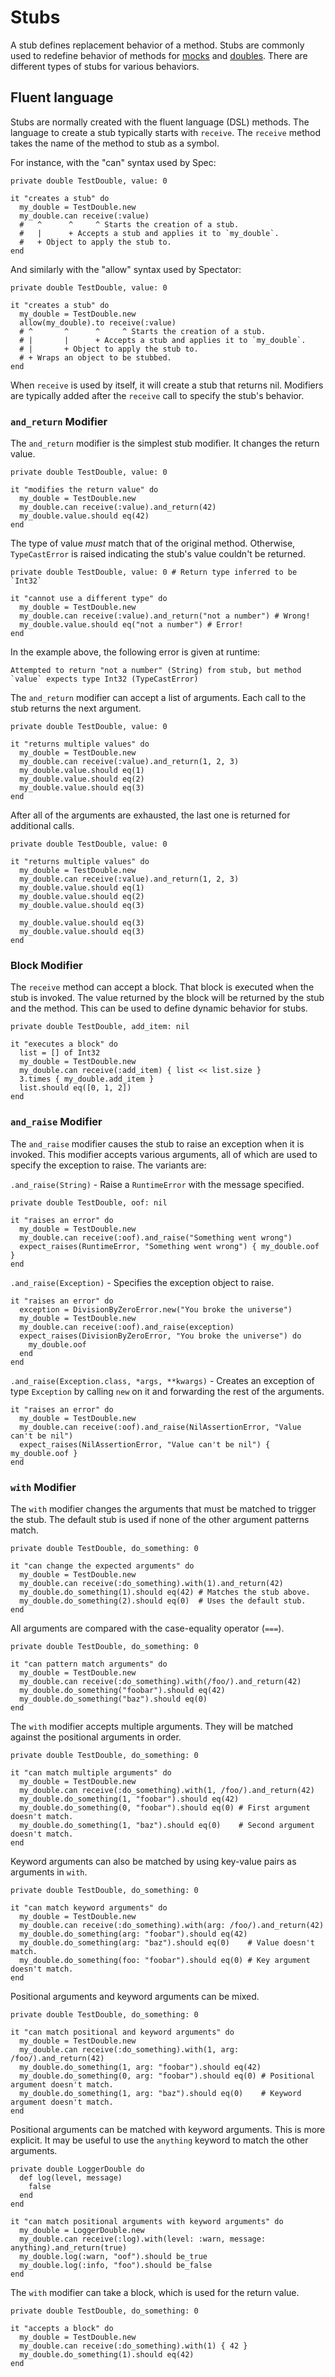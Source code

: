 # Stubs

A stub defines replacement behavior of a method.
Stubs are commonly used to redefine behavior of methods for [mocks](mocks.md) and [doubles](doubles.md).
There are different types of stubs for various behaviors.

## Fluent language

Stubs are normally created with the fluent language (DSL) methods.
The language to create a stub typically starts with `receive`.
The `receive` method takes the name of the method to stub as a symbol.

For instance, with the "can" syntax used by Spec:

```crystal
private double TestDouble, value: 0

it "creates a stub" do
  my_double = TestDouble.new
  my_double.can receive(:value)
  #   ^      ^     ^ Starts the creation of a stub.
  #   |      + Accepts a stub and applies it to `my_double`.
  #   + Object to apply the stub to.
end
```

And similarly with the "allow" syntax used by Spectator:

<!-- framework:spectator -->
```crystal
private double TestDouble, value: 0

it "creates a stub" do
  my_double = TestDouble.new
  allow(my_double).to receive(:value)
  # ^       ^      ^     ^ Starts the creation of a stub.
  # |       |      + Accepts a stub and applies it to `my_double`.
  # |       + Object to apply the stub to.
  # + Wraps an object to be stubbed.
end
```

When `receive` is used by itself, it will create a stub that returns nil.
Modifiers are typically added after the `receive` call to specify the stub's behavior.

### `and_return` Modifier

The `and_return` modifier is the simplest stub modifier.
It changes the return value.

```crystal
private double TestDouble, value: 0

it "modifies the return value" do
  my_double = TestDouble.new
  my_double.can receive(:value).and_return(42)
  my_double.value.should eq(42)
end
```

The type of value *must* match that of the original method.
Otherwise, `TypeCastError` is raised indicating the stub's value couldn't be returned.

<!-- no-spec -->
```crystal
private double TestDouble, value: 0 # Return type inferred to be `Int32`

it "cannot use a different type" do
  my_double = TestDouble.new
  my_double.can receive(:value).and_return("not a number") # Wrong!
  my_double.value.should eq("not a number") # Error!
end
```

In the example above, the following error is given at runtime:

    Attempted to return "not a number" (String) from stub, but method `value` expects type Int32 (TypeCastError)

The `and_return` modifier can accept a list of arguments.
Each call to the stub returns the next argument.

```crystal
private double TestDouble, value: 0

it "returns multiple values" do
  my_double = TestDouble.new
  my_double.can receive(:value).and_return(1, 2, 3)
  my_double.value.should eq(1)
  my_double.value.should eq(2)
  my_double.value.should eq(3)
end
```

After all of the arguments are exhausted, the last one is returned for additional calls.

```crystal
private double TestDouble, value: 0

it "returns multiple values" do
  my_double = TestDouble.new
  my_double.can receive(:value).and_return(1, 2, 3)
  my_double.value.should eq(1)
  my_double.value.should eq(2)
  my_double.value.should eq(3)

  my_double.value.should eq(3)
  my_double.value.should eq(3)
end
```

### Block Modifier

The `receive` method can accept a block.
That block is executed when the stub is invoked.
The value returned by the block will be returned by the stub and the method.
This can be used to define dynamic behavior for stubs.

```crystal
private double TestDouble, add_item: nil

it "executes a block" do
  list = [] of Int32
  my_double = TestDouble.new
  my_double.can receive(:add_item) { list << list.size }
  3.times { my_double.add_item }
  list.should eq([0, 1, 2])
end
```

### `and_raise` Modifier

The `and_raise` modifier causes the stub to raise an exception when it is invoked.
This modifier accepts various arguments, all of which are used to specify the exception to raise.
The variants are:

`.and_raise(String)` - Raise a `RuntimeError` with the message specified.

```crystal
private double TestDouble, oof: nil

it "raises an error" do
  my_double = TestDouble.new
  my_double.can receive(:oof).and_raise("Something went wrong")
  expect_raises(RuntimeError, "Something went wrong") { my_double.oof }
end
```

`.and_raise(Exception)` - Specifies the exception object to raise.

<!-- continue-spec -->
```crystal
it "raises an error" do
  exception = DivisionByZeroError.new("You broke the universe")
  my_double = TestDouble.new
  my_double.can receive(:oof).and_raise(exception)
  expect_raises(DivisionByZeroError, "You broke the universe") do
    my_double.oof
  end
end
```

`.and_raise(Exception.class, *args, **kwargs)` - Creates an exception of type `Exception` by calling `new` on it and forwarding the rest of the arguments.

<!-- continue-spec -->
```crystal
it "raises an error" do
  my_double = TestDouble.new
  my_double.can receive(:oof).and_raise(NilAssertionError, "Value can't be nil")
  expect_raises(NilAssertionError, "Value can't be nil") { my_double.oof }
end
```

### `with` Modifier

The `with` modifier changes the arguments that must be matched to trigger the stub.
The default stub is used if none of the other argument patterns match.

```crystal
private double TestDouble, do_something: 0

it "can change the expected arguments" do
  my_double = TestDouble.new
  my_double.can receive(:do_something).with(1).and_return(42)
  my_double.do_something(1).should eq(42) # Matches the stub above.
  my_double.do_something(2).should eq(0)  # Uses the default stub.
end
```

All arguments are compared with the case-equality operator (`===`).

```crystal
private double TestDouble, do_something: 0

it "can pattern match arguments" do
  my_double = TestDouble.new
  my_double.can receive(:do_something).with(/foo/).and_return(42)
  my_double.do_something("foobar").should eq(42)
  my_double.do_something("baz").should eq(0)
end
```

The `with` modifier accepts multiple arguments.
They will be matched against the positional arguments in order.

```crystal
private double TestDouble, do_something: 0

it "can match multiple arguments" do
  my_double = TestDouble.new
  my_double.can receive(:do_something).with(1, /foo/).and_return(42)
  my_double.do_something(1, "foobar").should eq(42)
  my_double.do_something(0, "foobar").should eq(0) # First argument doesn't match.
  my_double.do_something(1, "baz").should eq(0)    # Second argument doesn't match.
end
```

Keyword arguments can also be matched by using key-value pairs as arguments in `with`.

```crystal
private double TestDouble, do_something: 0

it "can match keyword arguments" do
  my_double = TestDouble.new
  my_double.can receive(:do_something).with(arg: /foo/).and_return(42)
  my_double.do_something(arg: "foobar").should eq(42)
  my_double.do_something(arg: "baz").should eq(0)    # Value doesn't match.
  my_double.do_something(foo: "foobar").should eq(0) # Key argument doesn't match.
end
```

Positional arguments and keyword arguments can be mixed.

```crystal
private double TestDouble, do_something: 0

it "can match positional and keyword arguments" do
  my_double = TestDouble.new
  my_double.can receive(:do_something).with(1, arg: /foo/).and_return(42)
  my_double.do_something(1, arg: "foobar").should eq(42)
  my_double.do_something(0, arg: "foobar").should eq(0) # Positional argument doesn't match.
  my_double.do_something(1, arg: "baz").should eq(0)    # Keyword argument doesn't match.
end
```

Positional arguments can be matched with keyword arguments.
This is more explicit.
It may be useful to use the `anything` keyword to match the other arguments.

```crystal
private double LoggerDouble do
  def log(level, message)
    false
  end
end

it "can match positional arguments with keyword arguments" do
  my_double = LoggerDouble.new
  my_double.can receive(:log).with(level: :warn, message: anything).and_return(true)
  my_double.log(:warn, "oof").should be_true
  my_double.log(:info, "foo").should be_false
end
```

The `with` modifier can take a block, which is used for the return value.

```crystal
private double TestDouble, do_something: 0

it "accepts a block" do
  my_double = TestDouble.new
  my_double.can receive(:do_something).with(1) { 42 }
  my_double.do_something(1).should eq(42)
end
```